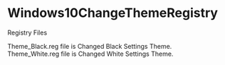 # Windows10ChangeThemeRegistry
Registry Files

Theme_Black.reg file is Changed Black Settings Theme.  
Theme_White.reg file is Changed White Settings Theme.
